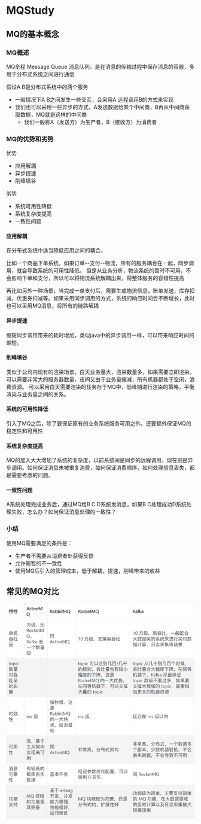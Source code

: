 # MQStudy

## MQ的基本概念
### MQ概述
MQ全程 Message Queue 消息队列，是在消息的传输过程中保存消息的容器，多用于分布式系统之间进行通信

假设A B是分布式系统中的两个服务

* 一般情况下A B之间发生一些交互，会采用A 远程调用B的方式来实现
* 我们也可以采用一些异步的方式，A发送数据给某个中间商，B再从中间商获取数据，MQ就是这样的中间商
    * 我们一般称A（发送方）为生产者，B（接收方）为消费者
    
### MQ的优势和劣势
优势
* 应用解耦
* 异步提速
* 削峰填谷

劣势
* 系统可用性降低
* 系统复杂度提高
* 一致性问题

#### 应用解耦
在分布式系统中适当降低应用之间的耦合。

比如一个商品下单系统，如果订单--支付--物流，所有的服务耦合在一起，同步调用，就会导致系统的可用性降低。
但是从业务分析，物流系统的暂时不可用，不会影响下单和支付，所以可以将物流系统解耦出来，将整体服务的容错性提高

再比如另外一种场景，当完成一单支付后，需要生成物流信息，账单发送，库存扣减，优惠券扣减等。如果采用同步调用的方式，系统的响应时间会不断增长，此时也可以采用MQ消息，将所有的链路解耦

#### 异步提速
缩短同步调用带来的耗时增加，类似java中的异步调用一样，可以带来响应时间的缩短。

#### 削峰填谷
类似于公司内现有的渲染场景，白天业务量大，渲染数量多，如果需要立即渲染，可以需要非常大的服务器数量，夜间又由于业务量缩减，所有机器都处于空闲，浪费资源。
可以采用白天需要渲染的任务存于MQ中，低峰期进行渲染的策略，平衡渲染与业务量之间的关系。

#### 系统的可用性降低
引入了MQ之后，除了要保证原有的业务系统服务可用之外，还要额外保证MQ的稳定性和可用性

#### 系统复杂度提高
MQ的加入大大增加了系统的复杂度，以前系统间是同步的远程调用，现在则是异步调用。如何保证消息未被重复消费，如何保证消费顺序，如何处理信息丢失，都是需要考虑的问题。

#### 一致性问题
A系统处理完成业务后，通过MQ给B C D系统发消息，如果B C处理成功D系统处理失败，怎么办？如何保证消息处理的一致性？

### 小结
使用MQ需要满足的条件是：
* 生产者不需要从消费者处获得反馈
* 允许短暂的不一致性
* 使用MQ后引入的管理成本，低于解耦，提速，削峰带来的收益

## 常见的MQ对比

![mq对比](https://github.com/liuguanglei123/MQStudy/blob/main/images/mq1.png "mq对比")



























